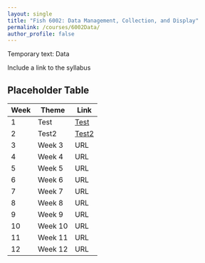 ```yaml
---
layout: single
title: "Fish 6002: Data Management, Collection, and Display"
permalink: /courses/6002Data/
author_profile: false
---
```

Temporary text: Data

Include a link to the syllabus

## Placeholder Table


| **Week**  | **Theme**  | **Link**  | 
|-----------|------------|-------------|
| 1         | Test       | [Test](/courses/6002Data/6002Week1/)|
|2| Test2 | [Test2](http://www.cnn.com)|
|3| Week 3| URL|
|4| Week 4| URL|
|5| Week 5| URL |
|6| Week 6| URL|
|7| Week 7| URL|
|8| Week 8| URL|
|9| Week 9| URL|
|10| Week 10| URL|
|11| Week 11| URL|
|12| Week 12| URL|

